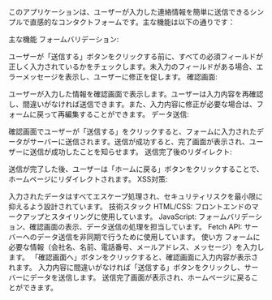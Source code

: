 このアプリケーションは、ユーザーが入力した連絡情報を簡単に送信できるシンプルで直感的なコンタクトフォームです。主な機能は以下の通りです：

主な機能
フォームバリデーション:

ユーザーが「送信する」ボタンをクリックする前に、すべての必須フィールドが正しく入力されているかをチェックします。未入力のフィールドがある場合、エラーメッセージを表示し、ユーザーに修正を促します。
確認画面:

ユーザーが入力した情報を確認画面で表示します。ユーザーは入力内容を再確認し、間違いがなければ送信できます。また、入力内容に修正が必要な場合は、フォームに戻って再編集することができます。
データ送信:

確認画面でユーザーが「送信する」をクリックすると、フォームに入力されたデータがサーバーに送信されます。送信が成功すると、完了画面が表示され、ユーザーに送信が成功したことを知らせます。
送信完了後のリダイレクト:

送信が完了した後、ユーザーは「ホームに戻る」ボタンをクリックすることで、ホームページにリダイレクトされます。
XSS対策:

入力されたデータはすべてエスケープ処理され、セキュリティリスクを最小限に抑えるよう設計されています。
技術スタック
HTML/CSS: フロントエンドのマークアップとスタイリングに使用しています。
JavaScript: フォームバリデーション、確認画面の表示、データ送信の処理を担当しています。
Fetch API: サーバーへのデータ送信を非同期で行うために使用しています。
使い方
フォームに必要な情報（会社名、名前、電話番号、メールアドレス、メッセージ）を入力します。
「確認画面へ」ボタンをクリックすると、確認画面に入力内容が表示されます。
入力内容に間違いがなければ「送信する」ボタンをクリックし、サーバーにデータを送信します。
送信完了画面が表示され、ホームページに戻ることができます。
